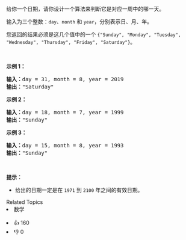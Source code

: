 <p>给你一个日期，请你设计一个算法来判断它是对应一周中的哪一天。</p>

<p>输入为三个整数：<code>day</code>、<code>month</code> 和&nbsp;<code>year</code>，分别表示日、月、年。</p>

<p>您返回的结果必须是这几个值中的一个&nbsp;<code>{"Sunday", "Monday", "Tuesday", "Wednesday", "Thursday", "Friday", "Saturday"}</code>。</p>

<p>&nbsp;</p>

<p><strong>示例 1：</strong></p>

<pre><strong>输入：</strong>day = 31, month = 8, year = 2019
<strong>输出：</strong>"Saturday"
</pre>

<p><strong>示例 2：</strong></p>

<pre><strong>输入：</strong>day = 18, month = 7, year = 1999
<strong>输出：</strong>"Sunday"
</pre>

<p><strong>示例 3：</strong></p>

<pre><strong>输入：</strong>day = 15, month = 8, year = 1993
<strong>输出：</strong>"Sunday"
</pre>

<p>&nbsp;</p>

<p><strong>提示：</strong></p>

<ul> 
 <li>给出的日期一定是在&nbsp;<code>1971</code> 到&nbsp;<code>2100</code>&nbsp;年之间的有效日期。</li> 
</ul>

<div><div>Related Topics</div><div><li>数学</li></div></div><br><div><li>👍 160</li><li>👎 0</li></div>